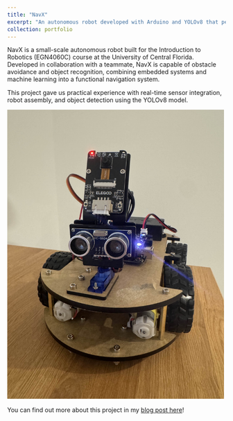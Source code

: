 ```yaml
---
title: "NavX"
excerpt: "An autonomous robot developed with Arduino and YOLOv8 that performs real-time obstacle avoidance and object identification"
collection: portfolio
---
```


NavX is a small-scale autonomous robot built for the Introduction to Robotics (EGN4060C) course at the University of Central Florida. Developed in collaboration with a teammate, NavX is capable of obstacle avoidance and object recognition, combining embedded systems and machine learning into a functional navigation system.

This project gave us practical experience with real-time sensor integration, robot assembly, and object detection using the YOLOv8 model.

<img src="/images/navx.jpg" alt="NavX robot image" width="500">


You can find out more about this project in my [blog post here](https://yamajiang.github.io/posts/2025/04/navx/)!
